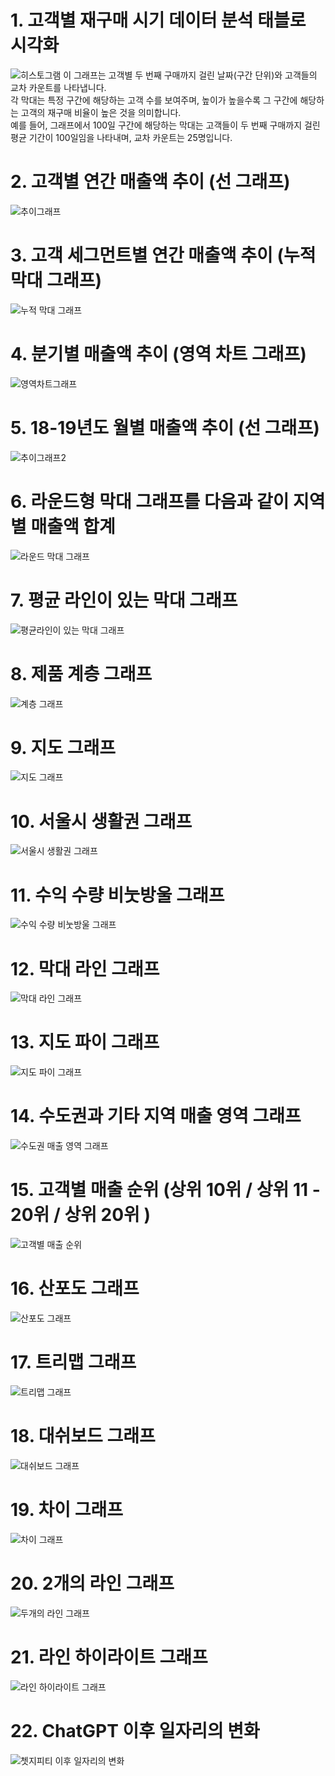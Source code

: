 # 1. 고객별 재구매 시기 데이터 분석 태블로 시각화
![히스토그램](histo.png)
이 그래프는 고객별 두 번째 구매까지 걸린 날짜(구간 단위)와 고객들의 교차 카운트를 나타냅니다. </br>
각 막대는 특정 구간에 해당하는 고객 수를 보여주며, 높이가 높을수록 그 구간에 해당하는 고객의 재구매 비율이 높은 것을 의미합니다. </br>
예를 들어, 그래프에서 100일 구간에 해당하는 막대는 고객들이 두 번째 구매까지 걸린 평균 기간이 100일임을 나타내며, 교차 카운트는 25명입니다.
</br>
# 2. 고객별 연간 매출액 추이 (선 그래프)
![추이그래프](line.png)
</br>
# 3. 고객 세그먼트별 연간 매출액 추이 (누적 막대 그래프)
![누적 막대 그래프](누적막대차트.png)
</br>
# 4. 분기별 매출액 추이 (영역 차트 그래프)
![영역차트그래프](quarter.png)
</br>
# 5. 18-19년도 월별 매출액 추이 (선 그래프)
![추이그래프2](line1819.png)
</br>
# 6. 라운드형 막대 그래프를  다음과 같이 지역별 매출액 합계
![라운드 막대 그래프](물방울2.png)
</br>
# 7. 평균 라인이 있는 막대 그래프
![평균라인이 있는 막대 그래프](평균.png)
</br>
# 8. 제품 계층 그래프
![계층 그래프](계층.png)
</br>
# 9. 지도 그래프
![지도 그래프](지도2.png)
</br>
# 10. 서울시 생활권 그래프
![서울시 생활권 그래프](생활권.png)
</br>
# 11. 수익 수량 비눗방울 그래프
![수익 수량 비눗방울 그래프](비눗방울.png)
</br>
# 12. 막대 라인 그래프
![막대 라인 그래프](막대라인그래프.png)
</br>
# 13. 지도 파이 그래프
![지도 파이 그래프](지도파이차트.png)
</br>
# 14. 수도권과 기타 지역 매출 영역 그래프
![수도권 매출 영역 그래프](수도권영역차트.png)
</br>
# 15. 고객별 매출 순위 (상위 10위 / 상위 11 - 20위 / 상위 20위 )
![고객별 매출 순위](고객별매출순위.png)

# 16. 산포도 그래프
![산포도 그래프](할인율.png)

# 17. 트리맵 그래프
![트리맵 그래프](트리맵.png)

# 18. 대쉬보드 그래프
![대쉬보드 그래프](대쉬보드.png)

# 19. 차이 그래프
![차이 그래프](차이그래프.png)

# 20. 2개의 라인 그래프
![두개의 라인 그래프](라인그래프2.png)

# 21. 라인 하이라이트 그래프
![라인 하이라이트 그래프](라인하이라이트.png)

# 22. ChatGPT 이후 일자리의 변화
![쳇지피티 이후 일자리의 변화](챗지피티.png)
